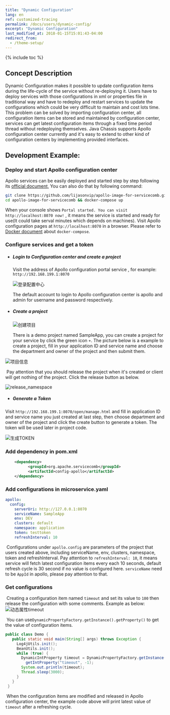 ```yaml
---
title: "Dynamic Configuration"
lang: en
ref: customized-tracing
permalink: /docs/users/dynamic-config/
excerpt: "Dynamic Configuration"
last_modified_at: 2018-01-15T15:01:43-04:00
redirect_from:
  - /theme-setup/
---
```


{% include toc %}
## Concept Description

Dynamic Configuration makes it possible to update configuration items during the life-cycle of the service without re-deploying it. Users have to deploy services with those configurations in xml or properties file in traditional way and have to redeploy and restart services to update the configurations which could be very difficult to maintain and cost lots time. This problem can be solved by importing configuration center, all configuration items can be stored and maintained by configuration center, services can get latest configuration items through a fixed time period thread without redeploying themselves. Java Chassis supports Apollo configuration center currently and it\'s easy to extend to other kind of configuration centers by implementing provided interfaces.

## Development Example:

### Deploy and start Apollo configuration center

Apollo services can be easily deployed and started step by step following its [official document](https://github.com/ctripcorp/apollo/wiki/Apollo-Quick-Start-Docker%E9%83%A8%E7%BD%B2), You can also do that by following command:

   ```bash
   git clone https://github.com/lijasonvip/apollo-image-for-servicecomb.git
   cd apollo-image-for-servicecomb && docker-compose up
   ```
When your console shows `Portal started. You can visit http://localhost:8070 now!` , it means the service is started and ready for use(It could take serval minutes which depends on machines). Visit Apollo configuration pages at `http://localhost:8070` in a browser. Please refer to [Docker document](https://docs.docker.com/compose/install/) about `docker-compose`.

### Configure services and get a token

* ##### Login to Configuration center and create a project

  Visit the address of Apollo configuration portal service , for example: `http://192.168.199.1:8070`

  ![登录配置中心](/assets/images/config/login.png)

  The default account to login to Apollo configuration center is apollo and admin for username and password respectively.

* ##### Create a project

  ![创建项目](/assets/images/config/create_project.png)

  There is a demo project named SampleApp, you can create a project for your service by click the green icon `+`. The picture below is a example to create a project, fill in your application ID and service name and choose the department and owner of the project and then submit them.

![项目信息](/assets/images/config/create_project2.png)

​	Pay attention that you should release the project when it's created or client will get nothing of the project. Click the release button as below.

![release_namespace](/assets/images/config/release_namespace.png)

* ##### Generate a Token

Visit `http://192.168.199.1:8070/open/manage.html` and fill in application ID and service name you just created at last step, then choose department and owner of the project and click the create button to generate a token. The token will be used later in project code.

![生成TOKEN](/assets/images/config/token.png)

### Add dependency in pom.xml

```xml
    <dependency>
          <groupId>org.apache.servicecomb</groupId>
          <artifactId>config-apollo</artifactId>
    </dependency>
```
### Add configurations in microservice.yaml

   ```yaml
   apollo:
     config:
       serverUri: http://127.0.0.1:8070
       serviceName: SampleApp
       env: DEV
       clusters: default
       namespace: application
       token: testtoken
       refreshInterval: 10
   ```
​	Configurations under `apollo.config` are parameters of the project that users created above, including serviceName, env, clusters, namespace, token and refreshInterval. Pay attention to `refreshInterval: 10`, it means service will fetch latest configuration items every each 10 seconds, default refresh cycle is 30 second if no value is configured here. 
  `serviceName` need to be `AppId` in apollo, please pay attention to that.

### Get configurations

​	Creating a configuration item named `timeout` and set its value to `100` then release the configuration with some comments. Example as below:	![动态属性timeout](/assets/images/config/release_config.png)

​	You can use`DynamicPropertyFactory.getInstance().getProperty()` to get the value of configuration items. 

   ```java
   public class Demo {
      public static void main(String[] args) throws Exception {
        Log4jUtils.init();
        BeanUtils.init();
        while (true) {
          DynamicIntProperty timeout = DynamicPropertyFactory.getInstance().
            getIntProperty("timeout", -1);
          System.out.println(timeout);
          Thread.sleep(3000);
        }
      }
    }
   ```
​	When the configuration items are modified and released in Apollo configuration center, the example code above will print latest value of `timeout` after a refreshing cycle.

